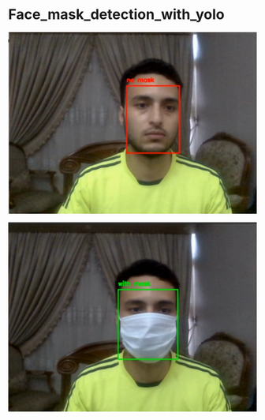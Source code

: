 # Face_mask_detection_with_yolo

![Alt Text](https://github.com/Ahmed-Hereiz/Face_mask_detection_with_yolo/blob/main/Images/nomask.png)

![Alt Text](https://github.com/Ahmed-Hereiz/Face_mask_detection_with_yolo/blob/main/Images/withmask.png)

